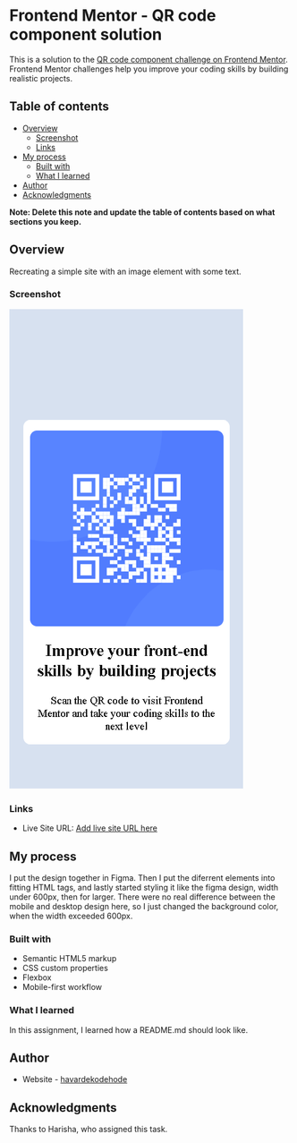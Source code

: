 # Frontend Mentor - QR code component solution

This is a solution to the [QR code component challenge on Frontend Mentor](https://www.frontendmentor.io/challenges/qr-code-component-iux_sIO_H). Frontend Mentor challenges help you improve your coding skills by building realistic projects. 

## Table of contents

- [Overview](#overview)
  - [Screenshot](#screenshot)
  - [Links](#links)
- [My process](#my-process)
  - [Built with](#built-with)
  - [What I learned](#what-i-learned)
- [Author](#author)
- [Acknowledgments](#acknowledgments)

**Note: Delete this note and update the table of contents based on what sections you keep.**

## Overview

Recreating a simple site with an image element with some text.

### Screenshot

![](images/SSQRCodeSite.png)


### Links

- Live Site URL: [Add live site URL here](https://github.com/havardekodehode/qr-code-component-main/deployments/activity_log?environment=github-pages)

## My process
I put the design together in Figma. Then I put the diferrent elements into fitting HTML tags, and lastly started styling it like the figma design, width under 600px, then for larger. There were no real difference between the mobile and desktop design here, so I just changed the background color, when the width exceeded 600px.

### Built with

- Semantic HTML5 markup
- CSS custom properties
- Flexbox
- Mobile-first workflow


### What I learned

In this assignment, I learned how a README.md should look like.

## Author

- Website - [havardekodehode]("portfolioSite")

## Acknowledgments

Thanks to Harisha, who assigned this task.



